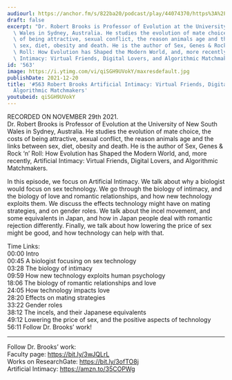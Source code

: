 ```yaml
---
audiourl: https://anchor.fm/s/822ba20/podcast/play/44074370/https%3A%2F%2Fd3ctxlq1ktw2nl.cloudfront.net%2Fstaging%2F2021-10-29%2F59d87a3d-767c-9d48-74d9-01f13a5b59b7.m4a
draft: false
excerpt: "Dr. Robert Brooks is Professor of Evolution at the University of New South\
  \ Wales in Sydney, Australia. He studies the evolution of mate choice, the costs\
  \ of being attractive, sexual conflict, the reason animals age and the links between\
  \ sex, diet, obesity and death. He is the author of Sex, Genes & Rock \u2018n\u2019\
  \ Roll: How Evolution has Shaped the Modern World, and, more recently, Artificial\
  \ Intimacy: Virtual Friends, Digital Lovers, and Algorithmic Matchmakers."
id: '563'
image: https://i.ytimg.com/vi/qiSGH9UVokY/maxresdefault.jpg
publishDate: 2021-12-20
title: '#563 Robert Brooks Artificial Intimacy: Virtual Friends, Digital Lovers, and
  Algorithmic Matchmakers'
youtubeid: qiSGH9UVokY
---
```

<div class="timelinks">

RECORDED ON NOVEMBER 29th 2021.  
Dr. Robert Brooks is Professor of Evolution at the University of New South Wales in Sydney, Australia. He studies the evolution of mate choice, the costs of being attractive, sexual conflict, the reason animals age and the links between sex, diet, obesity and death. He is the author of Sex, Genes & Rock ‘n’ Roll: How Evolution has Shaped the Modern World, and, more recently, Artificial Intimacy: Virtual Friends, Digital Lovers, and Algorithmic Matchmakers.

In this episode, we focus on Artificial Intimacy. We talk about why a biologist would focus on sex technology. We go through the biology of intimacy, and the biology of love and romantic relationships, and how new technology exploits them. We discuss the effects technology might have on mating strategies, and on gender roles. We talk about the incel movement, and some equivalents in Japan, and how in Japan people deal with romantic rejection differently. Finally, we talk about how lowering the price of sex might be good, and how technology can help with that.

Time Links:  
<time>00:00</time> Intro  
<time>00:45</time> A biologist focusing on sex technology  
<time>03:28</time> The biology of intimacy  
<time>09:59</time> How new technology exploits human psychology  
<time>18:06</time> The biology of romantic relationships and love  
<time>24:05</time> How technology impacts love  
<time>28:20</time> Effects on mating strategies  
<time>33:22</time> Gender roles  
<time>38:12</time> The incels, and their Japanese equivalents  
<time>49:12</time> Lowering the price of sex, and the positive aspects of technology  
<time>56:11</time> Follow Dr. Brooks’ work!

---

Follow Dr. Brooks’ work:  
Faculty page: https://bit.ly/3wJQLrL  
Works on ResearchGate: https://bit.ly/3ofTO8j  
Artificial Intimacy: https://amzn.to/35COPWg
</div>

